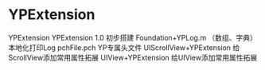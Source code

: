 # YPExtension
YPExtension
YPExtension 1.0 初步搭建
Foundation+YPLog.m （数组、字典）本地化打印Log
pchFile.pch YP专属头文件
UIScrollView+YPExtension 给ScrollView添加常用属性拓展
UIView+YPExtension 给UIView添加常用属性拓展
